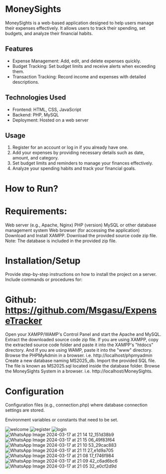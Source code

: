 # MoneySights

MoneySights is a web-based application designed to help users manage their expenses effectively. It allows users to track their spending, set budgets, and analyze their financial habits.

## Features

- Expense Management: Add, edit, and delete expenses quickly.
- Budget Tracking: Set budget limits and receive alerts when exceeding them.
- Transaction Tracking: Record income and expenses with detailed descriptions.

## Technologies Used
- Frontend: HTML, CSS, JavaScript
- Backend: PHP, MySQL
- Deployment: Hosted on a web server

## Usage

1. Register for an account or log in if you already have one.
2. Add your expenses by providing necessary details such as date, amount, and category.
3. Set budget limits and reminders to manage your finances effectively.
4. Analyze your spending habits and track your financial goals.

# How to Run?

# Requirements:
Web server (e.g., Apache, Nginx)
PHP (version)
MySQL or other database management system
Web browser (for accessing the application)
Download and Install XAMPP.
Download the provided source code zip file.
Note: The database is included in the provided zip file.

# Installation/Setup
Provide step-by-step instructions on how to install the project on a server. Include commands or procedures for:

 # Github: https://github.com/Msgasu/ExpenseTracker

Open your XAMPP/WAMP's Control Panel and start the Apache and MySQL.
Extract the downloaded source code zip file.
If you are using XAMPP, copy the extracted source code folder and paste it into the XAMPP's "htdocs" directory. And If you are using WAMP, paste it into the "www" directory.
Browse the PHPMyAdmin in a browser. i.e. http://localhost/phpmyadmin
Create a new database naming MS2025_db.
Import the provided SQL file. The file is known as MS2025.sql located inside the database folder.
Browse the MoneySights System in a browser. i.e. http://localhost/MoneySights.
   # Configuration
Configuration files (e.g., connection.php) where database connection settings are stored.

Environment variables or constants that need to be set.




![welcome](https://github.com/Msgasu/ExpenseTracker/assets/115842884/3d52ce82-ab77-44d8-87bc-0904457236cb)
![register](https://github.com/Msgasu/ExpenseTracker/assets/115842884/ef88c8d8-c50f-4582-a522-91dbd011eece)
![login](https://github.com/Msgasu/ExpenseTracker/assets/115842884/dbd1cf7d-ad8d-475e-baf5-3697d709f85a)
![WhatsApp Image 2024-03-17 at 21 14 12_151d38b9](https://github.com/Msgasu/ExpenseTracker/assets/115842884/6c4196fe-1ffc-4db9-a151-8100ef4b8d9e)
![WhatsApp Image 2024-03-17 at 21 15 06_49f83f64](https://github.com/Msgasu/ExpenseTracker/assets/115842884/383d1740-62ce-4542-8b30-35eb547f9bd9)
![WhatsApp Image 2024-03-17 at 21 10 53_29cac883](https://github.com/Msgasu/ExpenseTracker/assets/115842884/3b4f0e14-900f-4522-9fd2-8ab24e3f098d)
![WhatsApp Image 2024-03-17 at 21 11 27_e1d9a705](https://github.com/Msgasu/ExpenseTracker/assets/115842884/44740e63-9db3-44f0-a7c3-91ca9e831a96)
![WhatsApp Image 2024-03-17 at 21 08 17_f746f984](https://github.com/Msgasu/ExpenseTracker/assets/115842884/66d4f3d8-7942-446c-b032-b4f7aa4cc313)
![WhatsApp Image 2024-03-17 at 21 09 42_c6ad6bc6](https://github.com/Msgasu/ExpenseTracker/assets/115842884/0e46c1d2-ca15-46e7-b321-59eeadbf0f02)
![WhatsApp Image 2024-03-17 at 21 05 32_e0cf2d9d](https://github.com/Msgasu/ExpenseTracker/assets/115842884/c54f0e65-a518-4b89-b30e-7e4c56f640d2)

